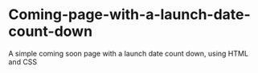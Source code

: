 # Coming-page-with-a-launch-date-count-down
A simple coming soon page with a launch date count down, using HTML and CSS
